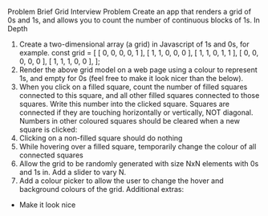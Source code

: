 Problem Brief
Grid Interview Problem
Create an app that renders a grid of 0s and 1s, and allows you to count the number of continuous blocks of 1s.
In Depth
1. Create a two-dimensional array (a grid) in Javascript of 1s and 0s, for example.
const grid =  [
     [ 0, 0, 0, 0, 1 ],
     [ 1, 1, 0, 0, 0 ],
     [ 1, 1, 0, 1, 1 ],
     [ 0, 0, 0, 0, 0 ],
     [ 1, 1, 1, 0, 0 ],
];
2. Render the above grid model on a web page using a colour to represent 1s, and empty for 0s (feel free to make it look nicer than the below).
3. When you click on a filled square, count the number of filled squares connected to this square, and all other filled squares connected to those squares. Write this number into the clicked square. Squares are connected if they are touching horizontally or vertically, NOT diagonal. Numbers in other coloured squares should be cleared when a new square is clicked:
4. Clicking on a non-filled square should do nothing
5. While hovering over a filled square, temporarily change the colour of all connected squares
6. Allow the grid to be randomly generated with size NxN elements with 0s and 1s in. Add a slider to vary N.
7. Add a colour picker to allow the user to change the hover and background colours of the grid.
Additional extras:
- Make it look nice
